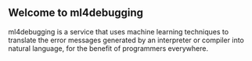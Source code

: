 ## Welcome to ml4debugging

ml4debugging is a service that uses machine learning techniques to translate the error messages generated by an interpreter or compiler into natural language, for the benefit of programmers everywhere. 
